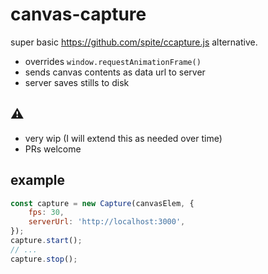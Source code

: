 # canvas-capture

super basic https://github.com/spite/ccapture.js alternative.

- overrides `window.requestAnimationFrame()`
- sends canvas contents as data url to server
- server saves stills to disk

## ⚠️
- very wip (I will extend this as needed over time)
- PRs welcome

## example

```js
const capture = new Capture(canvasElem, {
	fps: 30,
	serverUrl: 'http://localhost:3000',
});
capture.start();
// ...
capture.stop();
```
